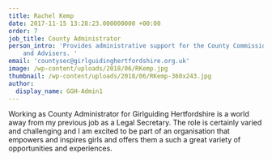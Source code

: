 ```yaml
---
title: Rachel Kemp
date: 2017-11-15 13:28:23.000000000 +00:00
order: 7
job_title: County Administrator
person_intro: 'Provides administrative support for the County Commissioner, Team
    and Advisers. '
email: 'countysec@girlguidinghertfordshire.org.uk'
image: /wp-content/uploads/2018/06/RKemp.jpg
thumbnail: /wp-content/uploads/2018/06/RKemp-360x243.jpg
author:
  display_name: GGH-Admin1
---
```

Working as County Administrator for Girlguiding Hertfordshire is
    a world away from my previous job as a Legal Secretary. The role is certainly
    varied and challenging and I am excited to be part of an organisation that empowers
    and inspires girls and offers them a such a great variety of opportunities and
    experiences.
